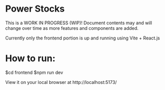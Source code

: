 # Power Stocks

This is a WORK IN PROGRESS (WIP)! Document contents may and will change over time as more features and components are added. 

Currently only the frontend portion is up and running using Vite + React.js

# How to run:

$cd frontend
$npm run dev

View it on your local browser at http://localhost:5173/